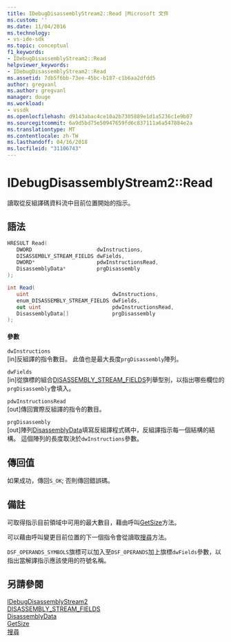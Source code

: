 ```yaml
---
title: IDebugDisassemblyStream2::Read |Microsoft 文件
ms.custom: ''
ms.date: 11/04/2016
ms.technology:
- vs-ide-sdk
ms.topic: conceptual
f1_keywords:
- IDebugDisassemblyStream2::Read
helpviewer_keywords:
- IDebugDisassemblyStream2::Read
ms.assetid: 7db5f6bb-73ee-45bc-b187-c1b6aa2dfdd5
author: gregvanl
ms.author: gregvanl
manager: douge
ms.workload:
- vssdk
ms.openlocfilehash: d9143abac4ce10a2b7305889e1d1a5236c1e9b07
ms.sourcegitcommit: 6a9d5bd75e50947659fd6c837111a6a547884e2a
ms.translationtype: MT
ms.contentlocale: zh-TW
ms.lasthandoff: 04/16/2018
ms.locfileid: "31106743"
---
```

# <a name="idebugdisassemblystream2read"></a>IDebugDisassemblyStream2::Read
讀取從反組譯碼資料流中目前位置開始的指示。  
  
## <a name="syntax"></a>語法  
  
```cpp  
HRESULT Read(   
   DWORD                     dwInstructions,  
   DISASSEMBLY_STREAM_FIELDS dwFields,  
   DWORD*                    pdwInstructionsRead,  
   DisassemblyData*          prgDisassembly  
);  
```  
  
```csharp  
int Read(   
   uint                           dwInstructions,  
   enum_DISASSEMBLY_STREAM_FIELDS dwFields,  
   out uint                       pdwInstructionsRead,  
   DisassemblyData[]              prgDisassembly  
);  
```  
  
#### <a name="parameters"></a>參數  
 `dwInstructions`  
 [in]反組譯的指令數目。 此值也是最大長度`prgDisassembly`陣列。  
  
 `dwFields`  
 [in]從旗標的組合[DISASSEMBLY_STREAM_FIELDS](../../../extensibility/debugger/reference/disassembly-stream-fields.md)列舉型別，以指出哪些欄位的`prgDisassembly`會填入。  
  
 `pdwInstructionsRead`  
 [out]傳回實際反組譯的指令的數目。  
  
 `prgDisassembly`  
 [out]陣列[DisassemblyData](../../../extensibility/debugger/reference/disassemblydata.md)填寫反組譯程式碼中，反組譯指示每一個結構的結構。 這個陣列的長度取決於`dwInstructions`參數。  
  
## <a name="return-value"></a>傳回值  
 如果成功，傳回`S_OK`; 否則傳回錯誤碼。  
  
## <a name="remarks"></a>備註  
 可取得指示目前領域中可用的最大數目，藉由呼叫[GetSize](../../../extensibility/debugger/reference/idebugdisassemblystream2-getsize.md)方法。  
  
 可以藉由呼叫變更目前位置的下一個指令會從讀取[搜尋](../../../extensibility/debugger/reference/idebugdisassemblystream2-seek.md)方法。  
  
 `DSF_OPERANDS_SYMBOLS`旗標可以加入至`DSF_OPERANDS`加上旗標`dwFields`參數，以指出當解譯指示應該使用的符號名稱。  
  
## <a name="see-also"></a>另請參閱  
 [IDebugDisassemblyStream2](../../../extensibility/debugger/reference/idebugdisassemblystream2.md)   
 [DISASSEMBLY_STREAM_FIELDS](../../../extensibility/debugger/reference/disassembly-stream-fields.md)   
 [DisassemblyData](../../../extensibility/debugger/reference/disassemblydata.md)   
 [GetSize](../../../extensibility/debugger/reference/idebugdisassemblystream2-getsize.md)   
 [搜尋](../../../extensibility/debugger/reference/idebugdisassemblystream2-seek.md)